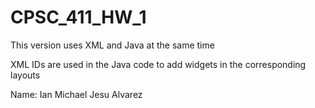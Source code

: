 # CPSC_411_HW_1
This version uses XML and Java at the same time

XML IDs are used in the Java code to add widgets in the corresponding layouts

Name: Ian Michael Jesu Alvarez
